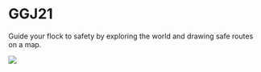 # GGJ21

Guide your flock to safety by exploring the world and drawing safe routes on a map.

<img src="https://img.itch.zone/aW1hZ2UvOTAyNTQzLzUwOTY3MDMucG5n/347x500/vtvhDf.png"/>
